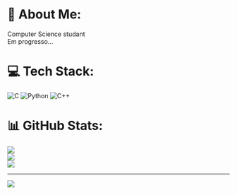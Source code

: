 # 💫 About Me:
Computer Science studant <br>Em progresso...<br>


# 💻 Tech Stack:
![C](https://img.shields.io/badge/c-%2300599C.svg?style=for-the-badge&logo=c&logoColor=white) ![Python](https://img.shields.io/badge/python-3670A0?style=for-the-badge&logo=python&logoColor=ffdd54) ![C++](https://img.shields.io/badge/c++-%2300599C.svg?style=for-the-badge&logo=c%2B%2B&logoColor=white)
# 📊 GitHub Stats:
![](https://github-readme-stats.vercel.app/api?username=JonasNogueiraS&theme=synthwave&hide_border=false&include_all_commits=false&count_private=false)<br/>
![](https://github-readme-streak-stats.herokuapp.com/?user=JonasNogueiraS&theme=synthwave&hide_border=false)<br/>
![](https://github-readme-stats.vercel.app/api/top-langs/?username=JonasNogueiraS&theme=synthwave&hide_border=false&include_all_commits=false&count_private=false&layout=compact)

---
[![](https://visitcount.itsvg.in/api?id=JonasNogueiraS&icon=1&color=0)](https://visitcount.itsvg.in)

<!-- Proudly created with GPRM ( https://gprm.itsvg.in ) -->
